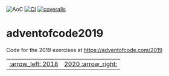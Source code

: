 ![AoC](https://img.shields.io/badge/AoC%20%E2%AD%90-8-yellow)
[![CI](https://github.com/lpenz/adventofcode2019/workflows/CI/badge.svg)](https://github.com/lpenz/adventofcode2019/actions)
[![coveralls](https://coveralls.io/repos/github/lpenz/adventofcode2019/badge.svg?branch=main)](https://coveralls.io/github/lpenz/adventofcode2019?branch=main)

# adventofcode2019

Code for the 2019 exercises at https://adventofcode.com/2019

<table><tr>
<td><a href="https://github.com/lpenz/adventofcode2018">:arrow_left: 2018</td>
<td><a href="https://github.com/lpenz/adventofcode2020">2020 :arrow_right:</td>
</tr></table>
